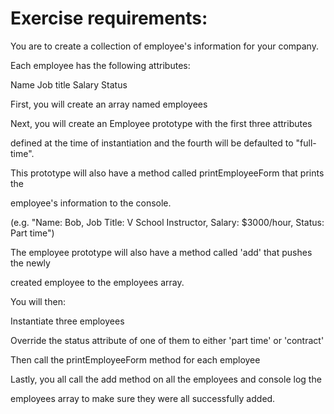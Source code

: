 Exercise requirements: 
=====================

You are to create a collection of employee's information for your company. 

Each employee has the following attributes:

Name
Job title
Salary
Status

First, you will create an array named employees

Next, you will create an Employee prototype with the first three attributes 

defined at the time of instantiation and the fourth will be defaulted to "full-time".

This prototype will also have a method called printEmployeeForm that prints the 

employee's information to the console.

(e.g. "Name: Bob, Job Title: V School Instructor, Salary: $3000/hour, Status: Part time")

The employee prototype will also have a method called 'add' that pushes the newly 

created employee to the employees array.

You will then:

Instantiate three employees

Override the status attribute of one of them to either 'part time' or 'contract'

Then call the printEmployeeForm method for each employee

Lastly, you all call the add method on all the employees and console log the 

employees array to make sure they were all successfully added.